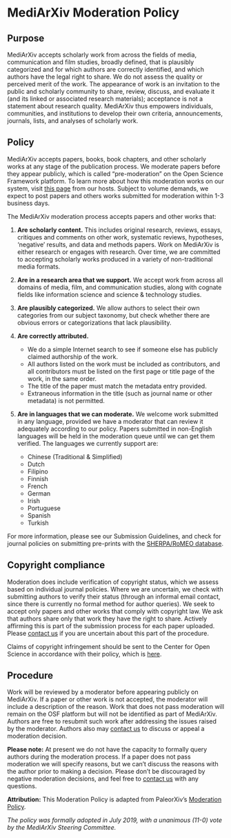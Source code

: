 # MediArXiv Moderation Policy

## Purpose

MediArXiv accepts scholarly work from across the fields of media, communication and film studies, broadly defined, that is plausibly categorized and for which authors are correctly identified, and which authors have the legal right to share. We do not assess the quality or perceived merit of the work. The appearance of work is an invitation to the public and scholarly community to share, review, discuss, and evaluate it (and its linked or associated research materials); acceptance is not a statement about research quality. MediArXiv thus empowers individuals, communities, and institutions to develop their own criteria, announcements, journals, lists, and analyses of scholarly work.

## Policy

MediArXiv accepts papers, books, book chapters, and other scholarly works at any stage of the publication process. We moderate papers before they appear publicly, which is called “pre-moderation” on the Open Science Framework platform. To learn more about how this moderation works on our system, visit [this page](https://openscience.zendesk.com/hc/en-us/articles/360019930553-Submitting-to-a-Moderated-Preprint-Service) from our hosts. Subject to volume demands, we expect to post papers and others works submitted for moderation within 1-3 business days.

The MediArXiv moderation process accepts papers and other works that:

1. **Are scholarly content.** This includes original research, reviews, essays, critiques and comments on other work, systematic reviews, hypotheses, ‘negative’ results, and data and methods papers. Work on MediArXiv is either research or engages with research. Over time, we are committed to accepting scholarly works produced in a variety of non-traditional media formats.
2. **Are in a research area that we support.** We accept work from across all domains of media, film, and communication studies, along with cognate fields like information science and science & technology studies.
3. **Are plausibly categorized.** We allow authors to select their own categories from our subject taxonomy, but check whether there are obvious errors or categorizations that lack plausibility.
4. **Are correctly attributed.**
	* We do a simple Internet search to see if someone else has publicly claimed authorship of the work.
	* All authors listed on the work must be included as contributors, and all contributors must be listed on the first page or title page of the work, in the same order.
	* The title of the paper must match the metadata entry provided.
	* Extraneous information in the title (such as journal name or other metadata) is not permitted.
5. **Are in languages that we can moderate.** We welcome work submitted in any language, provided we have a moderator that can review it adequately according to our policy. Papers submitted in non-English languages will be held in the moderation queue until we can get them verified. The languages we currently support are:

	* Chinese (Traditional & Simplified)
	* Dutch
	* Filipino
	* Finnish
	* French
	* German
	* Irish
	* Portuguese
	* Spanish
	* Turkish

For more information, please see our Submission Guidelines, and check for journal policies on submitting pre-prints with the [SHERPA/RoMEO database](http://www.sherpa.ac.uk/romeo/index.php).
    
## Copyright compliance

Moderation does include verification of copyright status, which we assess based on individual journal policies. Where we are uncertain, we check with submitting authors to verify their status (through an informal email contact, since there is currently no formal method for author queries). We seek to accept only papers and other works that comply with copyright law. We ask that authors share only that work they have the right to share. Actively affirming this is part of the submission process for each paper uploaded. Please [contact us](mailto:mediarxiv@mediarxiv.com) if you are uncertain about this part of the procedure.

Claims of copyright infringement should be sent to the Center for Open Science in accordance with their policy, which is [here](https://github.com/CenterForOpenScience/cos.io/blob/master/TERMS_OF_USE.md).

## Procedure

Work will be reviewed by a moderator before appearing publicly on MediArXiv. If a paper or other work is not accepted, the moderator will include a description of the reason. Work that does not pass moderation will remain on the OSF platform but will not be identified as part of MediArXiv. Authors are free to resubmit such work after addressing the issues raised by the moderator. Authors also may [contact us](mailto:mediarxiv@mediarxiv.com) to discuss or appeal a moderation decision.

**Please note:** At present we do not have the capacity to formally query authors during the moderation process. If a paper does not pass moderation we will specify reasons, but we can’t discuss the reasons with the author prior to making a decision. Please don’t be discouraged by negative moderation decisions, and feel free to [contact us](mailto:medairxiv@mediarxiv.com) with any questions.

**Attribution:** This Moderation Policy is adapted from PaleorXiv’s [Moderation Policy](https://github.com/paleorXiv/resources/blob/master/Moderation%20policy.pdf).
   
*The policy was formally adopted in July 2019, with a unanimous (11-0) vote by the MediArXiv Steering Committee.*